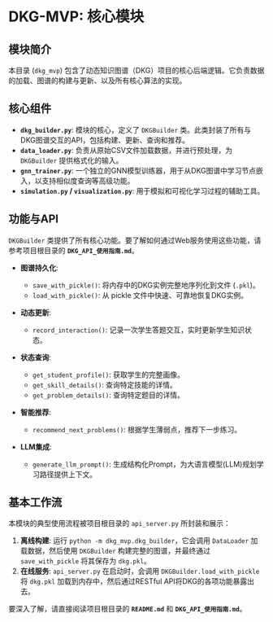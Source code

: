# DKG-MVP: 核心模块

## 模块简介

本目录 (`dkg_mvp`) 包含了动态知识图谱（DKG）项目的核心后端逻辑。它负责数据的加载、图谱的构建与更新、以及所有核心算法的实现。

## 核心组件

- **`dkg_builder.py`**: 模块的核心，定义了 `DKGBuilder` 类。此类封装了所有与DKG图谱交互的API，包括构建、更新、查询和推荐。
- **`data_loader.py`**: 负责从原始CSV文件加载数据，并进行预处理，为 `DKGBuilder` 提供格式化的输入。
- **`gnn_trainer.py`**: 一个独立的GNN模型训练器，用于从DKG图谱中学习节点嵌入，以支持相似度查询等高级功能。
- **`simulation.py` / `visualization.py`**: 用于模拟和可视化学习过程的辅助工具。

## 功能与API

`DKGBuilder` 类提供了所有核心功能。要了解如何通过Web服务使用这些功能，请参考项目根目录的 **`DKG_API_使用指南.md`**。

- **图谱持久化**:
  - `save_with_pickle()`: 将内存中的DKG实例完整地序列化到文件 (`.pkl`)。
  - `load_with_pickle()`: 从 pickle 文件中快速、可靠地恢复DKG实例。

- **动态更新**:
  - `record_interaction()`: 记录一次学生答题交互，实时更新学生知识状态。

- **状态查询**:
  - `get_student_profile()`: 获取学生的完整画像。
  - `get_skill_details()`: 查询特定技能的详情。
  - `get_problem_details()`: 查询特定题目的详情。

- **智能推荐**:
  - `recommend_next_problems()`: 根据学生薄弱点，推荐下一步练习。

- **LLM集成**:
  - `generate_llm_prompt()`: 生成结构化Prompt，为大语言模型(LLM)规划学习路径提供上下文。

## 基本工作流

本模块的典型使用流程被项目根目录的 `api_server.py` 所封装和展示：

1.  **离线构建**: 运行 `python -m dkg_mvp.dkg_builder`，它会调用 `DataLoader` 加载数据，然后使用 `DKGBuilder` 构建完整的图谱，并最终通过 `save_with_pickle` 将其保存为 `dkg.pkl`。
2.  **在线服务**: `api_server.py` 在启动时，会调用 `DKGBuilder.load_with_pickle` 将 `dkg.pkl` 加载到内存中，然后通过RESTful API将DKG的各项功能暴露出去。

要深入了解，请直接阅读项目根目录的 **`README.md`** 和 **`DKG_API_使用指南.md`**。